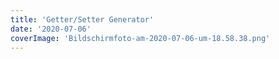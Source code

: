 ```yaml
---
title: 'Getter/Setter Generator'
date: '2020-07-06'
coverImage: 'Bildschirmfoto-am-2020-07-06-um-18.58.38.png'
---
```

